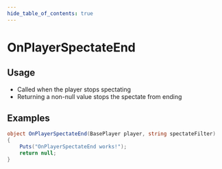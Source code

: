 ```yaml
---
hide_table_of_contents: true
---
```


# OnPlayerSpectateEnd

## Usage

* Called when the player stops spectating
* Returning a non-null value stops the spectate from ending

## Examples

```csharp title=""
object OnPlayerSpectateEnd(BasePlayer player, string spectateFilter)
{
    Puts("OnPlayerSpectateEnd works!");
    return null;
}
```
